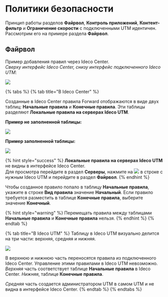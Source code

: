 # Политики безопасности

Принцип работы разделов **Файрвол**, **Контроль приложений**, **Контент-фильтр** и **Ограничение скорости** с подключенными UTM идентичен. Рассмотрим его на примере раздела **Файрвол**.

## Файрвол

Пример добавления правил через Ideco Center. \
*Сверху интерфейс Ideco Center, снизу интерфейс подключенного Ideco UTM*:

![](../../.gitbook/assets/policies-and-objects.gif)

{% tabs %}
{% tab title="В Ideco Center" %}

Созданные в Ideco Center правила Forward отображаются в виде двух таблиц: **Начальные правила** и **Конечные правила**. Эти таблицы разделяют **Локальные правила на серверах Ideco UTM**.

**Пример не заполненной таблицы:**

![](../../.gitbook/assets/policies-and-objects2.png)

**Пример заполненной таблицы:**

![](../../.gitbook/assets/policies-and-objects1.png)

{% hint style="success" %}
**Локальные правила на серверах Ideco UTM** не видны в интерфейсе Ideco Center. \
 Для просмотра перейдите в раздел **Серверы**, нажмите на ![](../../.gitbook/assets/eye-icon.png) в строке с нужным Ideco UTM и перейдите в раздел **Файрвол**.
{% endhint %}

Чтобы созданное правило попало в таблицу **Начальные правила**, укажите в строке **Вид правила** значение **Начальный**. Если правило требуется разместить в таблице **Конечные правила**, выберите значение **Конечный**.

{% hint style="warning" %}
Перемещать правила между таблицами **Начальные правила** и **Конечные правила** нельзя. 
{% endhint %}
{% endtab %}

{% tab title="В Ideco UTM" %}
Таблицу в Ideco UTM визуально делится на три части: верхняя, средняя и нижняя.

![](../../.gitbook/assets/policies-and-objects.png)


В верхнюю и нижнюю часть переносятся правила из подключенного Ideco Center. Управление этими правилами в Ideco UTM невозможно. *Верхняя* часть соответствует таблице **Начальные правила** в Ideco Center. *Нижняя*, таблице **Конечные правила**.

*Средняя* часть создается администратором UTM в самом UTM и не видна в интерфейсе Ideco Center.
{% endtab %}
{% endtabs %}
